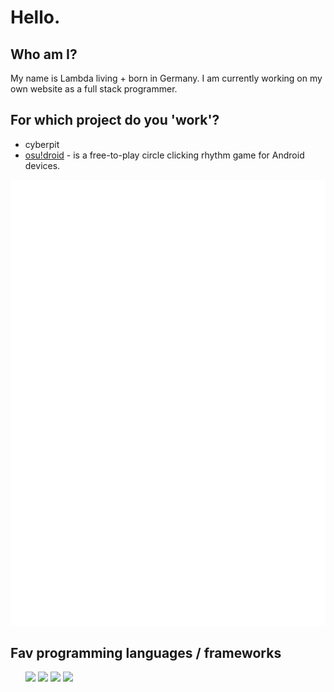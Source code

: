 # Hello.

## Who am I?
My name is Lambda living + born in Germany. I am currently working on my own website as a full stack programmer.

## For which project do you 'work'?
- cyberpit
- [osu!droid](https://github.com/osudroid) - is a free-to-play circle clicking rhythm game for Android devices. 

<img src="https://raw.githubusercontent.com/chaosmac1/chaosmac1/254429deff20a5fddaa71708f1fb1e666450a3b7/general.svg" />

## Fav programming languages / frameworks
<ul>
<img width="100px" src="https://cdn.jsdelivr.net/gh/devicons/devicon/icons/csharp/csharp-plain.svg" />
<img width="100px" src="https://cdn.jsdelivr.net/gh/devicons/devicon/icons/rust/rust-plain.svg" />
<img width="100px" src="https://cdn.jsdelivr.net/gh/devicons/devicon/icons/react/react-original-wordmark.svg" />
<img width="100px" src="https://cdn.jsdelivr.net/npm/simple-icons@3.13.0/icons/svelte.svg" />
</ul>
